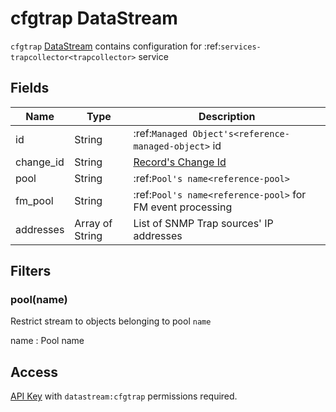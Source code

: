 # cfgtrap DataStream

`cfgtrap` [DataStream](index.md) contains configuration
for :ref:`services-trapcollector<trapcollector>` service

## Fields

| Name      | Type            | Description                                                |
| --------- | --------------- | ---------------------------------------------------------- |
| id        | String          | :ref:`Managed Object's<reference-managed-object>` id       |
| change_id | String          | [Record's Change Id](index.md#change-id)                   |
| pool      | String          | :ref:`Pool's name<reference-pool>`                         |
| fm_pool   | String          | :ref:`Pool's name<reference-pool>` for FM event processing |
| addresses | Array of String | List of SNMP Trap sources' IP addresses                    |

## Filters

### pool(name)

Restrict stream to objects belonging to pool `name`

name
: Pool name

## Access

[API Key](../../../reference/concepts/apikey/index.md) with `datastream:cfgtrap` permissions
required.
